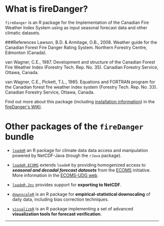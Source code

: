 What is fireDanger?
===============

`fireDanger` is an R package for the Implementation of the Canadian Fire Weather Index System using as input seasonal forecast data and other climatic datasets.

###References
Lawson, B.D. & Armitage, O.B., 2008. Weather guide for the Canadian Forest Fire Danger Rating System. Northern Forestry Centre, Edmonton (Canada).

van Wagner, C.E., 1987. Development and structure of the Canadian Forest Fire Weather Index (Forestry Tech. Rep. No. 35). Canadian Forestry Service, Ottawa, Canada.

van Wagner, C.E., Pickett, T.L., 1985. Equations and FORTRAN program for the Canadian forest fire weather index system (Forestry Tech. Rep. No. 33). Canadian Forestry Service, Ottawa, Canada.


Find out more about this package (including [installation information](https://github.com/SantanderMetGroup/fireDanger/wiki/Installation)) in the [fireDanger's WIKI](https://github.com/SantanderMetGroup/fireDanger/wiki).

# Other packages of the `fireDanger` bundle

 * [`loadeR`](https://github.com/SantanderMetGroup/loadeR/) an R package for climate data data access and manipulation powered by NetCDF-Java (trough the `rJava` package). 

 * [`loadeR.ECOMS`](https://github.com/SantanderMetGroup/loadeR.ECOMS/) extends `loadeR` by providing homogenized access to ***seasonal and decadal forecast datasets*** from the [ECOMS](http://www.eu-ecoms.eu) initiative. More information in the [ECOMS-UDG web](https://meteo.unican.es/trac/wiki/udg/ecoms). 

 * [`loadeR.2nc`](https://github.com/SantanderMetGroup/loadeR.2nc/) provides support for **exporting to NetCDF**.

 * [`downscaleR`](https://github.com/SantanderMetGroup/downscaleR) is an R package for **empirical-statistical downscaling** of daily data, including bias correction techniques.  
 
 * [`visualizeR`](https://github.com/SantanderMetGroup/visualizeR) is an R package implementing a set of advanced **visualization tools for forecast verification**.

---
